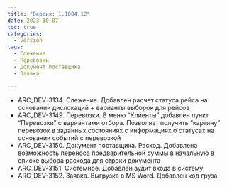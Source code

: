 ```yaml
---
title: "Версия: 1.1004.12"
date: 2023-10-07
toc: true
categories:
  - version
tags:
  - Слежение
  - Перевозки
  - Документ поставщика
  - Заявка

---
```


-   ARC_DEV-3134. Слежение. Добавлен расчет статуса рейса на основании дислокаций + варианты выборок для рейсов 
-   ARC_DEV-3149. Перевозки. В меню “Клиенты” добавлен пункт “Перевозки” с вариантами отбора. Позволяет получить “картину” перевозок в заданных состояниях с информациях о статусах на основании событий с перевозкой
-   ARC_DEV-3150. Документ поставщика. Расход. Добавлена возможность переноса предварительной суммы в начальную в списке выбора расхода для строки документа
-   ARC_DEV-3151. Системное. Добавлен аудит входа в систему
-   ARC_DEV-3152. Заявка. Выгрузка в MS Word. Добавлен код груза 